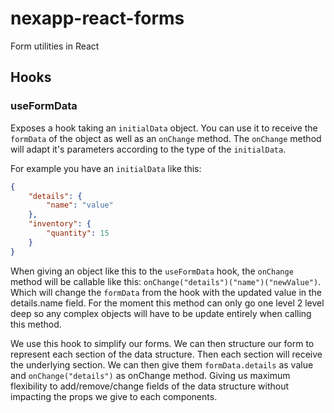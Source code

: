 # nexapp-react-forms
Form utilities in React

## Hooks
### useFormData
Exposes a hook taking an `initialData` object. You can use it to receive the `formData` of the object as well as an `onChange` method. The `onChange` method will adapt it's parameters according to the type of the `initialData`. 

For example you have an `initialData` like this: 
```json
{
    "details": {
        "name": "value"
    },
    "inventory": {
        "quantity": 15
    }
}
```
When giving an object like this to the `useFormData` hook, the `onChange` method will be callable like this: `onChange("details")("name")("newValue")`. Which will change the `formData` from the hook with the updated value in the details.name field. For the moment this method can only go one level 2 level deep so any complex objects will have to be update entirely when calling this method.

We use this hook to simplify our forms. We can then structure our form to represent each section of the data structure. Then each section will receive the underlying section. We can then give them `formData.details` as value and `onChange("details")` as onChange method. Giving us maximum flexibility to add/remove/change fields of the data structure without impacting the props we give to each components.